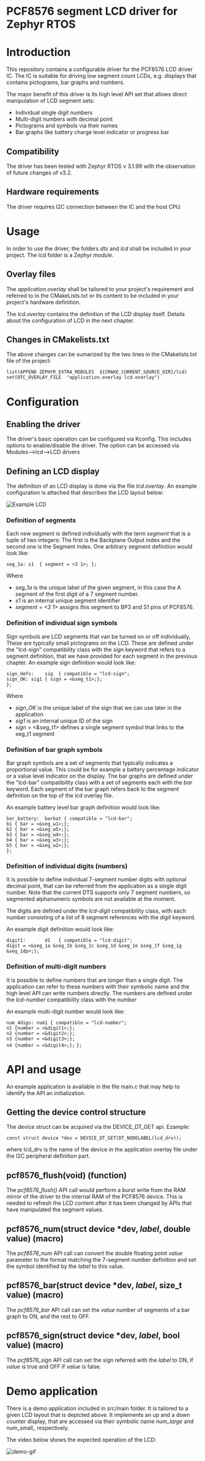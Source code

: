 # PCF8576 segment LCD driver for Zephyr RTOS
  
# Introduction

This repository contains a configurable driver for the PCF8576 LCD driver IC. 
The IC is suitable for driving low segment count LCDs, e.g. displays 
that contains pictograms, bar graphs and numbers.

The major benefit of this driver is its high level API set that allows 
direct manipulation of LCD segment sets: 
* Individual single digit numbers
* Multi-digit numbers with decimal point
* Pictograms and symbols via their names
* Bar graphs like battery charge level indicator or progress bar

## Compatibility

The driver has been tested with Zephyr RTOS v 3.1.99 with the 
observation of future changes of v3.2.

## Hardware requirements

The driver requires I2C connection between the IC and the host CPU.

# Usage

In order to use the driver, the folders _dts_ and _lcd_ shall be included 
in your project. The lcd folder is a Zephyr _module_.

## Overlay files

The _application.overlay_ shall be tailored to your project's requirement 
and referred to in the CMakeLists.txt or its content to be included in your project's hardware definition.

The _lcd.overlay_ contains the definition of the LCD display itself. 
Details about the configuration of LCD in the next chapter.

## Changes in CMakelists.txt

The above changes can be sumarized by the two lines in the CMakelists.txt file of the project:

`list(APPEND ZEPHYR_EXTRA_MODULES  ${CMAKE_CURRENT_SOURCE_DIR}/lcd)`
`set(DTC_OVERLAY_FILE  "application.overlay lcd.overlay")`

# Configuration

## Enabling the driver

The driver's basic operation can be configured via Kconfig.
This includes options to enable/disable the driver.
The option can be accessed via Modules-->lcd-->LCD drivers

## Defining an LCD display

The definition of an LCD display is done via the file _lcd.overlay_.
An example configuration is attached that describes the LCD layout below:

![Example LCD](./images/lcd_ali_1.jpg)

### Definition of segments

Each new segment is defined individually with the term _segment_ that is a tuple of two integers:
The first is the Backplane Output index and the second one is the Segment index.
One arbitrary segment definition would look like:

`seg_1a: s1  { segment = <3 1>; };`

Where 
* _seg_1a_ is the unique label of the given segment, in this case the A segment of the 
first digit of a 7 segment number.
* _s1_ is an internal unique segment identifier
* _segment = <3 1>_ assigns this segment to BP3 and S1 pins of PCF8576.

### Definition of individual sign symbols

Sign symbols are LCD segments that van be turned on or off individually, 
These are typically small pictograms on the LCD.
These are defined under the "lcd-sign" compatibility class with the 
_sign_ keyword that refers to a segment definition, that we have provided for each 
segment in the previous chapter.
An example sign definition would look like:

`sign_defs:    sig  { compatible = "lcd-sign";`<br>
`sign_OK: sig1 { sign = <&seg_t1>;};`<br>
`};`

Where
* _sign_OK_ is the unique label of the sign that we can use later in the application
* _sig1_ is an internal unique ID of the sign
* _sign = <&seg_t1>_ defines a single segment symbol that links to the seg_t1 segment

### Definition of bar graph symbols

Bar graph symbols are a set of segments that typically indicates a proportional value.
This could be for example a battery percentage indicator or a value level indicator 
on the display.
The bar graphs are defined under the "lcd-bar" compatibility class with 
a set of segments each with the _bar_ keyword. Each segment of the bar graph refers back to the 
segment definition on the top of the lcd overlay file.

An example battery level bar graph definition would look like:

`bar_battery:  barbat { compatible = "lcd-bar";`<br>
`b1 { bar = <&seg_w1>;};`<br>
`b2 { bar = <&seg_w5>;};`<br>
`b3 { bar = <&seg_w4>;};`<br>
`b4 { bar = <&seg_w3>;};`<br>
`b5 { bar = <&seg_w2>;};`<br>
`};`

### Definition of individual digits (numbers)

It is possible to define individual 7-segment number digits with optional decimal 
point, that can be referred from the application as a single digit number.
Note that the current DTS supports only 7 segment numbers, so segmented 
alphanumeric symbols are not available at the moment.

The digits are defined under the _lcd-digit_ compatibility class, with each number 
consisting of a list of 8 segment references with the _digit_ keyword.

An example digit definition would look like:

`digit1:       d1   { compatible = "lcd-digit";`<br>
`digit = <&seg_1a &seg_1b &seg_1c &seg_1d &seg_1e &seg_1f &seg_1g &seg_1dp>;};`

### Definition of multi-digit numbers

It is possible to define numbers that are longer than a single digit. The application
can refer to these numbers with their symbolic name and the high level API can
write numbers directly. The numbers are defined under the _lcd-number_ compatibility
class with the _number_ 

An example multi-digit number would look like:

`num_4digs: num1 { compatible = "lcd-number";`<br>
`n1 {number = <&digit1>;};`<br>
`n2 {number = <&digit2>;};`<br>
`n3 {number = <&digit3>;};`<br>
`n4 {number = <&digit4>;};`
`};`

# API and usage

An example application is available in the file main.c that may help to 
identify the API an initialization.

## Getting the device control structure

The device struct can be acquired via the DEVICE_DT_GET api.
Ezample:

`const struct device *dev = DEVICE_DT_GET(DT_NODELABEL(lcd_drv));`

where lcd_drv is the name of the device in the application overlay file under 
the I2C peripheral definition part.

## pcf8576_flush(void) (function)

The _pcf8576_flush()_ API call would perform a burst write from the RAM mirror of 
the driver to the internal RAM of the PCF8576 device. This is needed to 
refresh the LCD content after it has been changed by APIs that have manipulated 
the segment values.

## pcf8576_num(struct device *dev, _label_, double value) (macro) 

The _pcf8576_num_ API call can convert the double floating point _value_ parameter
to the format matching the 7-segment number definition and set the symbol identified by the _label_ to 
this value.

## pcf8576_bar(struct device *dev, _label_, size_t value) (macro)

The _pcf8576_bar_ API call can set the _value_ number of segments of a bar graph to ON, 
and the rest to OFF.

## pcf8576_sign(struct device *dev, _label_, bool value) (macro)

The _pcf8576_sign_ API call can set the sign referred with the _label_ to 
ON, if _value_ is true and OFF if _value_ is false.

# Demo application

There is a demo application included in src/main folder. It is tailored to a
given LCD layout that is depicted above. It implements an up and a down counter display, 
that are accessed via their symbolic name _num_large_ and num_small_ respectively.

The video below shows the expected operation of the LCD:

![demo-gif](./images/zephyr_lcd_demo.gif)
